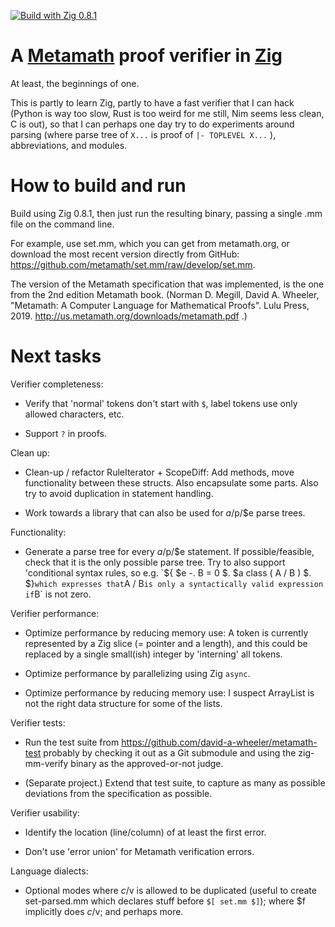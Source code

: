 [![Build with Zig 0.8.1](https://github.com/marnix/zigmmverify/workflows/Build%20with%20zig%200.8.x/badge.svg?branch=zig-0.8.x)](https://github.com/marnix/zigmmverify/actions?query=branch%3Azig-0.8.x)

# A [Metamath](http://metamath.org) proof verifier in [Zig](https://ziglang.org/)

At least, the beginnings of one.

This is partly to learn Zig,
partly to have a fast verifier that I can hack
(Python is way too slow, Rust is too weird for me still, Nim seems less clean, C is out),
so that I can perhaps one day try to do experiments around
parsing (where parse tree of ` X... ` is proof of ` |- TOPLEVEL X... ` ),
abbreviations,
and modules.

# How to build and run

Build using Zig 0.8.1, then just run the resulting binary,
passing a single .mm file on the command line.

For example, use set.mm, which you can get from metamath.org,
or download the most recent version directly from GitHub:
https://github.com/metamath/set.mm/raw/develop/set.mm.

The version of the Metamath specification that was implemented, is
the one from the 2nd edition Metamath book.
(Norman D. Megill, David A. Wheeler, 
"Metamath: A Computer Language for Mathematical Proofs".
Lulu Press, 2019.
http://us.metamath.org/downloads/metamath.pdf .)

# Next tasks

Verifier completeness:

- Verify that 'normal' tokens don't start with `$`,
  label tokens use only allowed characters, etc.

- Support `?` in proofs.

Clean up:

- Clean-up / refactor RuleIterator + ScopeDiff:
  Add methods, move functionality between these structs.
  Also encapsulate some parts.
  Also try to avoid duplication in statement handling.

- Work towards a library that can also be used for $a/$p/$e parse trees.

Functionality:

- Generate a parse tree for every $a/$p/$e statement.
  If possible/feasible, check that it is the only possible parse tree.
  Try to also support 'conditional syntax rules,
  so e.g. `${ $e -. B = 0 $. $a class ( A / B ) $. $}` which expresses that
  `A / B` is only a syntactically valid expression if `B` is not zero.

Verifier performance:

- Optimize performance by reducing memory use:
  A token is currently represented by a Zig slice (= pointer and a length),
  and this could be replaced by a single small(ish) integer
  by 'interning' all tokens.

- Optimize performance by parallelizing using Zig `async`.

- Optimize performance by reducing memory use:
  I suspect ArrayList is not the right data structure for some of the lists.

Verifier tests:

- Run the test suite from https://github.com/david-a-wheeler/metamath-test
  probably by checking it out as a Git submodule
  and using the zig-mm-verify binary as the approved-or-not judge.

- (Separate project.) Extend that test suite, to capture as many as possible
  deviations from the specification as possible.

Verifier usability:

- Identify the location (line/column) of at least the first error.

- Don't use 'error union' for Metamath verification errors.

Language dialects:

- Optional modes where $c/$v is allowed to be duplicated
  (useful to create set-parsed.mm which declares stuff before `$[ set.mm $]`);
  where $f implicitly does $c/$v;
  and perhaps more.

